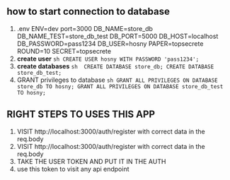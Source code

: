 ## how to start connection to database

1. .env
   ENV=dev
   port=3000
   DB_NAME=store_db
   DB_NAME_TEST=store_db_test
   DB_PORT=5000
   DB_HOST=localhost
   DB_PASSWORD=pass1234
   DB_USER=hosny
   PAPER=topsecrete 
   ROUND=10
   SECRET=topsecrete
2. **create user**
    ``sh
    CREATE USER hosny WITH PASSWORD 'pass1234';  
    ``
3. **create databases**
   ``sh 
   CREATE DATABASE store_db;
   CREATE DATABASE store_db_test;
   ``
4. GRANT privileges to database
   ``sh
   GRANT ALL PRIVILEGES ON DATABASE store_db TO hosny;
   GRANT ALL PRIVILEGES ON DATABASE store_db_test TO hosny;
   ``

## RIGHT STEPS TO USES THIS APP 
1. VISIT http://localhost:3000/auth/register with correct data in the req.body 
2. VISIT http://localhost:3000/auth/register with correct data in the req.body
3. TAKE THE USER TOKEN AND PUT IT IN THE AUTH
4. use this token to visit any api endpoint 


